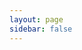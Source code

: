 ```yaml
---
layout: page
sidebar: false
---
```


<script setup lang="ts">
    import Graph from '@components/Graph.vue';
    import { data as experiences } from "@composables/experiences.data";
</script>

<Graph :projects="experiences"/>
